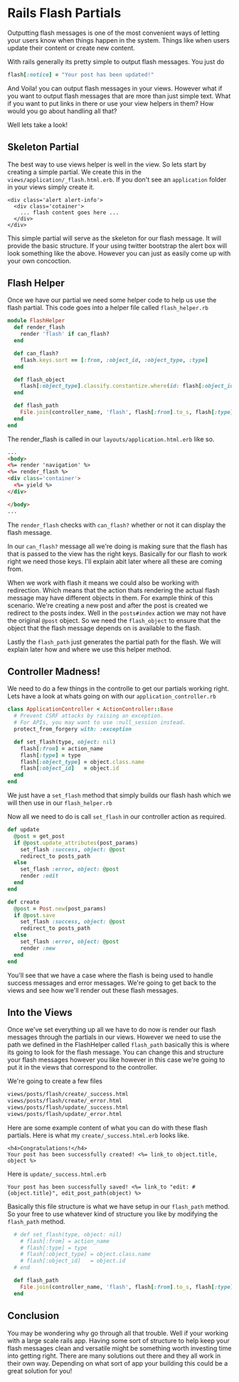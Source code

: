 # Rails Flash Partials

Outputting flash messages is one of the most convenient ways of letting your users know when things happen in the system. Things like when users update their content or create new content.

With rails generally its pretty simple to output flash messages. You just do 

```ruby
flash[:notice] = "Your post has been updated!"
```

And Voila! you can output flash messages in your views. However what if you want to output flash messages that are more than just simple text. What if you want to put links in there or use your view helpers in them? How would you go about handling all that? 

Well lets take a look!

## Skeleton Partial

The best way to use views helper is well in the view. So lets start by creating a simple partial. We create this in the `views/application/_flash.html.erb`. If you don't see an `application` folder in your views simply create it.

```erb
<div class='alert alert-info'>
  <div class='cotainer'>
    ... flash content goes here ...
  </div>
</div>
```

This simple partial will serve as the skeleton for our flash message. It will provide the basic structure. If your using twitter bootstrap the alert box will look something like the above. However you can just as easily come up with your own concoction.


## Flash Helper

Once we have our partial we need some helper code to help us use the flash partial. This code goes into a helper file called `flash_helper.rb`

```ruby
module FlashHelper
  def render_flash
    render 'flash' if can_flash?
  end

  def can_flash?
    flash.keys.sort == [:from, :object_id, :object_type, :type]
  end

  def flash_object
    flash[:object_type].classify.constantize.where(id: flash[:object_id]).first
  end

  def flash_path
    File.join(controller_name, 'flash', flash[:from].to_s, flash[:type].to_s)
  end
end
```

The render_flash is called in our `layouts/application.html.erb` like so.

```html
...
<body>
<%= render 'navigation' %>
<%= render_flash %>
<div class='container'>
  <%= yield %>
</div>

</body>
...
```

The `render_flash` checks with `can_flash?` whether or not it can display the flash message. 

In our `can_flash?` message all we're doing is making sure that the flash has that is passed to the view has the right keys. Basically for our flash to work right we need those keys. I'll explain abit later where all these are coming from.

When we work with flash it means we could also be working with redirection. Which means that the action thats rendering the actual flash message may have different objects in them. For example think of this scenario. We're creating a new post and after the post is created we redirect to the posts index. Well in the `posts#index` action we may not have the original `@post` object. So we need the `flash_object` to ensure that the object that the flash message depends on is available to the flash.

Lastly the `flash_path` just generates the partial path for the flash. We will explain later how and where we use this helper method.

## Controller Madness!

We need to do a few things in the controlle to get our partials working right. Lets have a look at whats going on with our `application_controller.rb`

```ruby
class ApplicationController < ActionController::Base
  # Prevent CSRF attacks by raising an exception.
  # For APIs, you may want to use :null_session instead.
  protect_from_forgery with: :exception

  def set_flash(type, object: nil)
    flash[:from] = action_name
    flash[:type] = type
    flash[:object_type] = object.class.name
    flash[:object_id]   = object.id
  end
end
```

We just have a `set_flash` method that simply builds our flash hash which we will then use in our `flash_helper.rb`

Now all we need to do is call `set_flash` in our controller action as required.

```ruby
def update
  @post = get_post
  if @post.update_attributes(post_params)
    set_flash :success, object: @post
    redirect_to posts_path
  else
    set_flash :error, object: @post
    render :edit
  end
end

def create
  @post = Post.new(post_params)
  if @post.save
    set_flash :success, object: @post
    redirect_to posts_path
  else
    set_flash :error, object: @post
    render :new
  end
end
```

You'll see that we have a case where the flash is being used to handle success messages and error messages. We're going to get back to the views and see how we'll render out these flash messages.

## Into the Views

Once we've set everything up all we have to do now is render our flash messages through the partials in our views. However we need to use the path we defined in the FlashHelper called `flash_path` basically this is where its going to look for the flash message. You can change this and structure your flash messages however you like however in this case we're going to put it in the views that correspond to the controller.

We're going to create a few files 

```bash
views/posts/flash/create/_success.html
views/posts/flash/create/_error.html
views/posts/flash/update/_success.html
views/posts/flash/update/_error.html
```

Here are some example content of what you can do with these flash partials. Here is what my `create/_success.html.erb` looks like.

```
<h4>Congratulations!</h4>
Your post has been successfully created! <%= link_to object.title, object %>
```

Here is `update/_success.html.erb`
```
Your post has been successfully saved! <%= link_to "edit: #{object.title}", edit_post_path(object) %>
```


Basically this file structure is what we have setup in our `flash_path` method. So your free to use whatever kind of structure you like by modifying the `flash_path` method.

```ruby
  # def set_flash(type, object: nil)
    # flash[:from] = action_name
    # flash[:type] = type
    # flash[:object_type] = object.class.name
    # flash[:object_id]   = object.id
  # end

  def flash_path
    File.join(controller_name, 'flash', flash[:from].to_s, flash[:type].to_s)
  end
```

## Conclusion

You may be wondering why go through all that trouble. Well if your working with a large scale rails app. Having some sort of structure to help keep your flash messages clean and versatile might be something worth investing time into getting right. There are many solutions out there and they all work in their own way. Depending on what sort of app your building this could be a great solution for you!